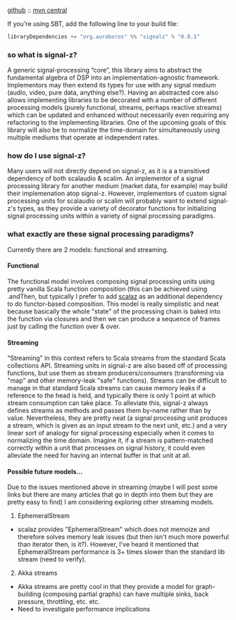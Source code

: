 [github](https://github.com/auroboros/signal-z) :: [mvn central](https://mvnrepository.com/artifact/org.auroboros/signalz_2.11)

If you're using SBT, add the following line to your build file:

```scala
libraryDependencies += "org.auroboros" %% "signalz" % "0.0.1"
```

### so what is signal-z?
A generic signal-processing “core”, this library aims to abstract the fundamental algebra of DSP into an implementation-agnostic framework. Implementors may then extend its types for use with any signal medium (audio, video, pure data, anything else?). Having an abstracted core also allows implementing libraries to be decorated with a number of different processing models (purely functional, streams, perhaps reactive streams) which can be updated and enhanced without necessarily even requiring any refactoring to the implementing libraries. One of the upcoming goals of this library will also be to normalize the time-domain for simultaneously using multiple mediums that operate at independent rates.

### how do I use signal-z?
Many users will not directly depend on signal-z, as it is a a transitived dependency of both scalaudio & scalim. An implementor of a signal processing library for another medium (market data, for example) may build their implemenation atop signal-z. However, implementors of custom signal processing units for scalaudio or scalim will probably want to extend signal-z's types, as they provide a variety of decorator functions for initializing signal processing units within a variety of signal processing paradigms.

### what exactly are these signal processing paradigms?
Currently there are 2 models: functional and streaming. 

#### Functional
The functional model involves composing signal processing units using pretty vanilla Scala function composition (this can be achieved using .andThen, but typically I prefer to add [scalaz](https://github.com/scalaz/scalaz) as an additional dependency to do functor-based composition. This model is really simplistic and neat because basically the whole "state" of the processing chain is baked into the function via closures and then we can produce a sequence of frames just by calling the function over & over.

#### Streaming
"Streaming" in this context refers to Scala streams from the standard Scala collections API. Streaming units in signal-z are also based off of processing functions, but use them as stream producers/consumers (transforming via "map" and other memory-leak "safe" functions). Streams can be difficult to manage in that standard Scala streams can cause memory leaks if a reference to the head is held, and typically there is only 1 point at which stream consumption can take place. To alleviate this, signal-z always defines streams as methods and passes them by-name rather than by value. Nevertheless, they are pretty neat (a signal processing unit produces a stream, which is given as an input stream to the next unit, etc.) and a very linear sort of analogy for signal processing especially when it comes to normalizing the time domain. Imagine it, if a stream is pattern-matched correctly within a unit that processes on signal history, it could even alleviate the need for having an internal buffer in that unit at all.

#### Possible future models...
Due to the issues mentioned above in streaming (maybe I will post some links but there are many articles that go in depth into them but they are pretty easy to find) I am considering exploring other streaming models.

1. EphemeralStream
  * scalaz provides "EphemeralStream" which does not memoize and therefore solves memory leak issues (but then isn't much more powerful than iterator then, is it?). However, I've heard it mentioned that EphemeralStream performance is 3+ times slower than the standard lib stream (need to verify).
2. Akka streams
  * Akka streams are pretty cool in that they provide a model for graph-building (composing partial graphs) can have multiple sinks, back pressure, throttling, etc. etc.
  * Need to investigate performance implications
